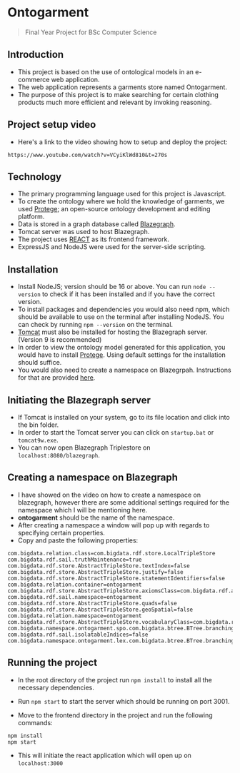 # Ontogarment

> Final Year Project for BSc Computer Science

## Introduction

- This project is based on the use of ontological models in an e-commerce web application.
- The web application represents a garments store named Ontogarment.
- The purpose of this project is to make searching for certain clothing products much more efficient and relevant by invoking reasoning.

## Project setup video

- Here's a link to the video showing how to setup and deploy the project:

~~~
https://www.youtube.com/watch?v=VCyiKlWd810&t=270s
~~~

## Technology

- The primary programming language used for this project is Javascript.
- To create the ontology where we hold the knowledge of garments, we used [Protege](https://protege.stanford.edu/); an open-source ontology development and editing platform.
- Data is stored in a graph database called [Blazegraph](https://blazegraph.com/).
- Tomcat server was used to host Blazegraph.
- The project uses [REACT](https://react.dev/) as its frontend framework.
- ExpressJS and NodeJS were used for the server-side scripting.

## Installation

- Install NodeJS; version should be 16 or above. You can run `node --version` to check if it has been installed and if you have the correct version.
- To install packages and dependencies you would also need npm, which should be available to use on the terminal after installing NodeJS. You can check by running `npm --version` on the terminal.
- [Tomcat](https://tomcat.apache.org/download-90.cgi) must also be installed for hosting the Blazegraph server. (Version 9 is recommended)
- In order to view the ontology model generated for this application, you would have to install [Protege](https://protege.stanford.edu/). Using default settings for the installation should suffice.
- You would also need to create a namespace on Blazegrpah. Instructions for that are provided [here](#creating-a-namespace-on-blazegraph).

## Initiating the Blazegraph server

- If Tomcat is installed on your system, go to its file location and click into the bin folder.
- In order to start the Tomcat server you can click on `startup.bat` or `tomcat9w.exe`.
- You can now open Blazegraph Triplestore on `localhost:8080/blazegraph`.

## Creating a namespace on Blazegraph

- I have showed on the video on how to create a namespace on blazegraph, however there are some additional settings required for the namespace which I will be mentioning here.
- **ontogarment** should be the name of the namespace.
- After creating a namespace a window will pop up with regards to specifying certain properties.
- Copy and paste the following properties:

~~~
com.bigdata.relation.class=com.bigdata.rdf.store.LocalTripleStore
com.bigdata.rdf.sail.truthMaintenance=true
com.bigdata.rdf.store.AbstractTripleStore.textIndex=false
com.bigdata.rdf.store.AbstractTripleStore.justify=false
com.bigdata.rdf.store.AbstractTripleStore.statementIdentifiers=false
com.bigdata.relation.container=ontogarment
com.bigdata.rdf.store.AbstractTripleStore.axiomsClass=com.bigdata.rdf.axioms.RdfsAxioms
com.bigdata.rdf.sail.namespace=ontogarment
com.bigdata.rdf.store.AbstractTripleStore.quads=false
com.bigdata.rdf.store.AbstractTripleStore.geoSpatial=false
com.bigdata.relation.namespace=ontogarment
com.bigdata.rdf.store.AbstractTripleStore.vocabularyClass=com.bigdata.rdf.vocab.core.BigdataCoreVocabulary_v20160317
com.bigdata.namespace.ontogarment.spo.com.bigdata.btree.BTree.branchingFactor=1024
com.bigdata.rdf.sail.isolatableIndices=false
com.bigdata.namespace.ontogarment.lex.com.bigdata.btree.BTree.branchingFactor=400
~~~

## Running the project

- In the root directory of the project run `npm install` to install all the necessary dependencies.

- Run `npm start` to start the server which should be running on port 3001.

- Move to the frontend directory in the project and run the following commands:
~~~
npm install
npm start
~~~

- This will initiate the react application which will open up on `localhost:3000`